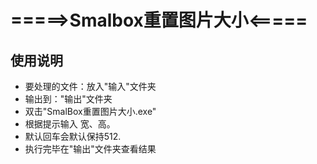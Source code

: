 # =====>Smalbox重置图片大小<=====

## 使用说明
   - 要处理的文件：放入"输入"文件夹
   - 输出到："输出"文件夹
   - 双击"SmalBox重置图片大小.exe"
   - 根据提示输入 宽、高。
   - 默认回车会默认保持512.
   - 执行完毕在"输出"文件夹查看结果
